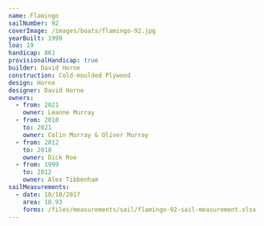 ```yaml
---
name: Flamingo
sailNumber: 92
coverImage: /images/boats/flamingo-92.jpg
yearBuilt: 1999
loa: 19
handicap: 861
provisionalHandicap: true
builder: David Horne
construction: Cold-moulded Plywood
design: Horne
designer: David Horne
owners:
  - from: 2021
    owner: Leanne Murray
  - from: 2018
    to: 2021
    owner: Colin Murray & Oliver Murray
  - from: 2012
    to: 2018
    owner: Dick Roe
  - from: 1999
    to: 2012
    owner: Alex Tibbenham
sailMeasurements:
  - date: 10/10/2017
    area: 18.93
    forms: /files/measurements/sail/flamingo-92-sail-measurement.xlsx
---
```

